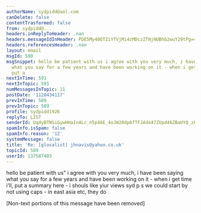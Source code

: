```yaml
---
authorName: sydpidd@aol.com
canDelete: false
contentTrasformed: false
from: sydpidd@...
headers.inReplyToHeader: .nan
headers.messageIdInHeader: PDE5My40OTZiYTVjMi4zMDczZTNjNUBhb2wuY29tPg==
headers.referencesHeader: .nan
layout: email
msgId: 590
msgSnippet: hello be patient with us i agree with you very much, i have been saying
  what you say for a few years and have been working on it - when i get time i ll,
  put a
nextInTime: 591
nextInTopic: 591
numMessagesInTopic: 11
postDate: '1128434117'
prevInTime: 589
prevInTopic: 589
profile: sydpidd1926
replyTo: LIST
senderId: Uq4yBTNSiGywHHaIn4Lc_n5p4AE_4oJW28dp6fTFJAde47ZUpd46ZBaUYQ_zPfZasLUzPlZR
spamInfo.isSpam: false
spamInfo.reason: '12'
systemMessage: false
title: 'Re: [glosalist] jhnavis@yahoo.co.uk'
topicId: 589
userId: 137587403
---
```


hello be patient with us"
i agree with you very much, i have been saying what you say for a few years 
and have been working on it - when i get time i'll, put a summary  here - i 
shouls like yiur views
syd
p s we could start by not using caps - in east asia etc, they do


[Non-text portions of this message have been removed]


